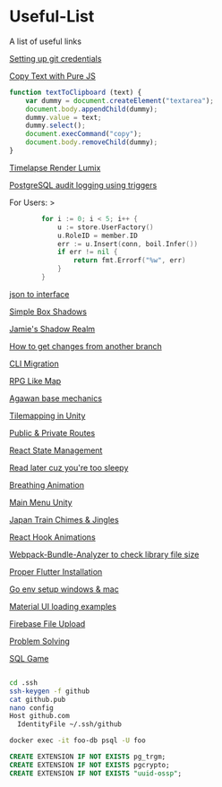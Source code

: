 # Useful-List
A list of useful links

[Setting up git credentials](https://www.shellhacks.com/git-config-username-password-store-credentials/)

[Copy Text with Pure JS](https://stackoverflow.com/questions/33855641/copy-output-of-a-javascript-variable-to-the-clipboard)

```javascript
function textToClipboard (text) {
    var dummy = document.createElement("textarea");
    document.body.appendChild(dummy);
    dummy.value = text;
    dummy.select();
    document.execCommand("copy");
    document.body.removeChild(dummy);
}
```
[Timelapse Render Lumix](https://www.fourthirds-user.com/forum/forum/equipment/panasonic-lumix-cameras/15003-lumix-g7-time-lapse-after-the-fact?14542-Lumix-G7-Time-Lapse-after-the-fact=)

[PostgreSQL audit logging using triggers](https://vladmihalcea.com/postgresql-audit-logging-triggers/)

For Users: >

```go
		for i := 0; i < 5; i++ {
			u := store.UserFactory()
			u.RoleID = member.ID
			err := u.Insert(conn, boil.Infer())
			if err != nil {
				return fmt.Errorf("%w", err)
			}
		}

```


[json to interface](http://json2ts.com/)

[Simple Box Shadows](https://codepen.io/sdthornton/pen/wBZdXq)

[Jamie's Shadow Realm](https://xd.adobe.com/view/6e25d7ab-d974-4387-980f-360f3962759c-3b76/specs/)

[How to get changes from another branch](https://stackoverflow.com/questions/37709298/how-to-get-changes-from-another-branch)

[CLI Migration](https://github.com/golang-migrate/migrate/blob/master/GETTING_STARTED.md)

[RPG Like Map](https://www.youtube.com/watch?v=T1masuI3g8Q)

[Agawan base mechanics](https://askinglot.com/what-is-the-mechanics-of-agawan-base)

[Tilemapping in Unity](https://www.youtube.com/watch?v=ryISV_nH8qw)

[Public & Private Routes](https://medium.com/@thanhbinh.tran93/private-route-public-route-and-restricted-route-with-react-router-d50b27c15f5e)

[React State Management](https://medium.com/@thanhbinh.tran93/react-state-management-fb857a2432cf)

[Read later cuz you're too sleepy](https://medium.com/@gemisis/developing-for-vr-in-2020-a-beginners-guide-bde4bc2611fc)

[Breathing Animation](https://codepen.io/machi/pen/YymGzP?editors=1100)

[Main Menu Unity](https://www.youtube.com/watch?v=-GWjA6dixV4)

[Japan Train Chimes & Jingles](https://www.youtube.com/watch?v=UOJNh4_YSOw)

[React Hook Animations](https://www.youtube.com/watch?v=0q8htcovGUQ&ab_channel=LogRocket)

[Webpack-Bundle-Analyzer to check library file size](npmjs.com/package/webpack-bundle-analyzer)

[Proper Flutter Installation](https://www.youtube.com/watch?v=T9LdScRVhv8)

[Go env setup windows & mac](https://www.youtube.com/watch?v=dgIh-VYcWYw)

[Material UI loading examples](http://react-material.fusetheme.com/documentation/material-ui-components/progress)

[Firebase File Upload](https://dev.to/itnext/how-to-do-image-upload-with-firebase-in-react-cpj)

[Problem Solving](https://interestingengineering.com/how-to-think-like-a-programmer-when-problem-solving)

[SQL Game](https://mystery.knightlab.com/walkthrough.html)

```bash

cd .ssh
ssh-keygen -f github
cat github.pub
nano config
Host github.com
  IdentityFile ~/.ssh/github

```


```bash
docker exec -it foo-db psql -U foo
```

```sql
CREATE EXTENSION IF NOT EXISTS pg_trgm;
CREATE EXTENSION IF NOT EXISTS pgcrypto;
CREATE EXTENSION IF NOT EXISTS "uuid-ossp";
```
